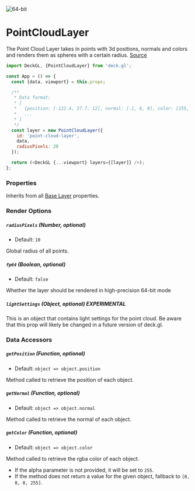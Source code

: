 <!-- INJECT:"PointCloudLayerDemo" -->

<p class="badges">
  <img src="https://img.shields.io/badge/64--bit-support-blue.svg?style=flat-square" alt="64-bit" />
</p>

# PointCloudLayer

The Point Cloud Layer takes in points with 3d positions, normals and colors
and renders them as spheres with a certain radius.
[Source](https://github.com/uber/deck.gl/tree/master/src/layers/core/point-cloud-layer)

```js
import DeckGL, {PointCloudLayer} from 'deck.gl';

const App = () => {
  const {data, viewport} = this.props;

  /**
   * Data format:
   * [
   *   {position: [-122.4, 37.7, 12], normal: [-1, 0, 0], color: [255, 255, 0]},
   *   ...
   * ]
   */
  const layer = new PointCloudLayer({
    id: 'point-cloud-layer',
    data,
    radiusPixels: 20
  });

  return (<DeckGL {...viewport} layers={[layer]} />);
};
```

### Properties

Inherits from all [Base Layer](/docs/api-reference/base-layer.md) properties.

### Render Options

##### `radiusPixels` (Number, optional)

- Default: `10`

Global radius of all points.

##### `fp64` (Boolean, optional)

- Default: `false`

Whether the layer should be rendered in high-precision 64-bit mode
##### `lightSettings` (Object, optional) **EXPERIMENTAL**

This is an object that contains light settings for the point cloud.
Be aware that this prop will likely be changed in a future version of deck.gl.

### Data Accessors

##### `getPosition` (Function, optional)

- Default: `object => object.position`

Method called to retrieve the position of each object.

##### `getNormal` (Function, optional)

- Default: `object => object.normal`

Method called to retrieve the normal of each object.

##### `getColor` (Function, optional)

- Default: `object => object.color`

Method called to retrieve the rgba color of each object.
* If the alpha parameter is not provided, it will be set to `255`.
* If the method does not return a value for the given object, fallback to
`[0, 0, 0, 255]`.
